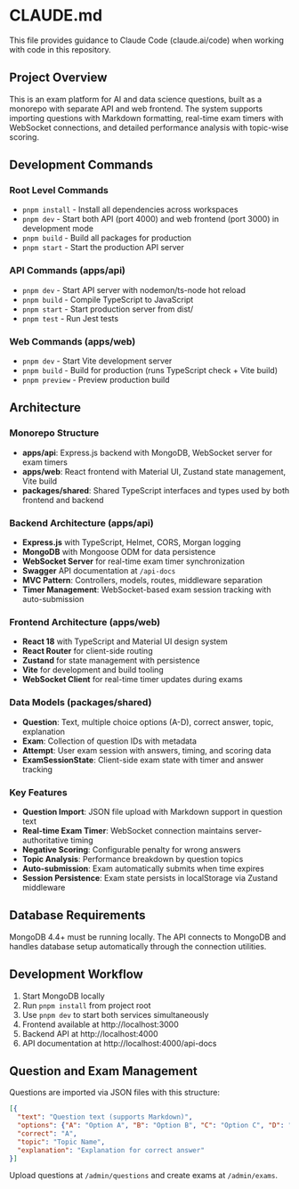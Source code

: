 # CLAUDE.md

This file provides guidance to Claude Code (claude.ai/code) when working with code in this repository.

## Project Overview

This is an exam platform for AI and data science questions, built as a monorepo with separate API and web frontend. The system supports importing questions with Markdown formatting, real-time exam timers with WebSocket connections, and detailed performance analysis with topic-wise scoring.

## Development Commands

### Root Level Commands
- `pnpm install` - Install all dependencies across workspaces
- `pnpm dev` - Start both API (port 4000) and web frontend (port 3000) in development mode
- `pnpm build` - Build all packages for production
- `pnpm start` - Start the production API server

### API Commands (apps/api)
- `pnpm dev` - Start API server with nodemon/ts-node hot reload
- `pnpm build` - Compile TypeScript to JavaScript
- `pnpm start` - Start production server from dist/
- `pnpm test` - Run Jest tests

### Web Commands (apps/web)
- `pnpm dev` - Start Vite development server
- `pnpm build` - Build for production (runs TypeScript check + Vite build)
- `pnpm preview` - Preview production build

## Architecture

### Monorepo Structure
- **apps/api**: Express.js backend with MongoDB, WebSocket server for exam timers
- **apps/web**: React frontend with Material UI, Zustand state management, Vite build
- **packages/shared**: Shared TypeScript interfaces and types used by both frontend and backend

### Backend Architecture (apps/api)
- **Express.js** with TypeScript, Helmet, CORS, Morgan logging
- **MongoDB** with Mongoose ODM for data persistence
- **WebSocket Server** for real-time exam timer synchronization
- **Swagger** API documentation at `/api-docs`
- **MVC Pattern**: Controllers, models, routes, middleware separation
- **Timer Management**: WebSocket-based exam session tracking with auto-submission

### Frontend Architecture (apps/web)
- **React 18** with TypeScript and Material UI design system
- **React Router** for client-side routing
- **Zustand** for state management with persistence
- **Vite** for development and build tooling
- **WebSocket Client** for real-time timer updates during exams

### Data Models (packages/shared)
- **Question**: Text, multiple choice options (A-D), correct answer, topic, explanation
- **Exam**: Collection of question IDs with metadata
- **Attempt**: User exam session with answers, timing, and scoring data
- **ExamSessionState**: Client-side exam state with timer and answer tracking

### Key Features
- **Question Import**: JSON file upload with Markdown support in question text
- **Real-time Exam Timer**: WebSocket connection maintains server-authoritative timing
- **Negative Scoring**: Configurable penalty for wrong answers
- **Topic Analysis**: Performance breakdown by question topics
- **Auto-submission**: Exam automatically submits when time expires
- **Session Persistence**: Exam state persists in localStorage via Zustand middleware

## Database Requirements

MongoDB 4.4+ must be running locally. The API connects to MongoDB and handles database setup automatically through the connection utilities.

## Development Workflow

1. Start MongoDB locally
2. Run `pnpm install` from project root
3. Use `pnpm dev` to start both services simultaneously
4. Frontend available at http://localhost:3000
5. Backend API at http://localhost:4000
6. API documentation at http://localhost:4000/api-docs

## Question and Exam Management

Questions are imported via JSON files with this structure:
```json
[{
  "text": "Question text (supports Markdown)",
  "options": {"A": "Option A", "B": "Option B", "C": "Option C", "D": "Option D"},
  "correct": "A",
  "topic": "Topic Name", 
  "explanation": "Explanation for correct answer"
}]
```

Upload questions at `/admin/questions` and create exams at `/admin/exams`.